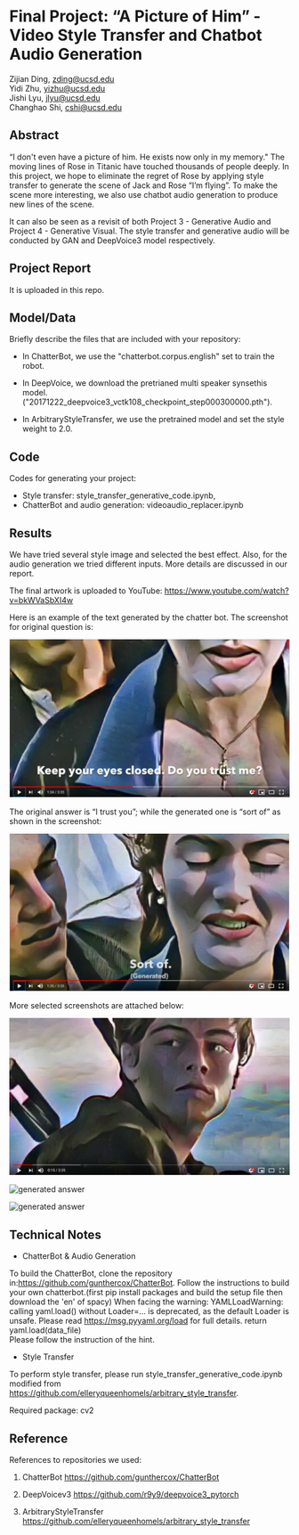 # Final Project: “A Picture of Him” - Video Style Transfer and Chatbot Audio Generation

Zijian Ding, zding@ucsd.edu  
Yidi Zhu, yizhu@ucsd.edu  
Jishi Lyu, jlyu@ucsd.edu  
Changhao Shi, cshi@ucsd.edu

## Abstract

“I don't even have a picture of him. He exists now only in my memory." The moving lines of Rose in Titanic have touched thousands of people deeply. In this project, we hope to eliminate the regret of Rose by applying style transfer to generate the scene of Jack and Rose “I’m flying”. To make the scene more interesting, we also use chatbot audio generation to produce new lines of the scene.

It can also be seen as a revisit of both Project 3 - Generative Audio and Project 4 - Generative Visual. The style transfer and generative audio will be conducted by GAN and DeepVoice3 model respectively.

## Project Report
It is uploaded in this repo.

## Model/Data

Briefly describe the files that are included with your repository:

- In ChatterBot, we use the "chatterbot.corpus.english" set to train the robot. 

- In DeepVoice, we download the pretrianed multi speaker synsethis model.
("20171222_deepvoice3_vctk108_checkpoint_step000300000.pth").

- In ArbitraryStyleTransfer, we use the pretrained model and set the style weight to 2.0.

## Code

Codes for generating your project:
- Style transfer: style_transfer_generative_code.ipynb, 
- ChatterBot and audio generation: videoaudio_replacer.ipynb

## Results
We have tried several style image and selected the best effect. Also, for the audio generation we tried different inputs. More details are discussed in our report.

The final artwork is uploaded to YouTube: 
https://www.youtube.com/watch?v=bkWVaSbXI4w

Here is an example of the text generated by the chatter bot. 
The screenshot for original question is:

![question](https://github.com/ucsd-ml-arts/ml-art-final2-iamflying/blob/master/some_example/Doyoutrustme.png)

The original answer is “I trust you”; while the generated one is “sort of” as shown in the screenshot:

![generated answer](https://github.com/ucsd-ml-arts/ml-art-final2-iamflying/blob/master/some_example/Sortof.png)

More selected screenshots are attached below:

![generated answer](https://github.com/ucsd-ml-arts/ml-art-final2-iamflying/blob/master/some_example/example1.png)

![generated answer](https://github.com/ucsd-ml-arts/ml-art-final2-iamflying/blob/master/some_example/example2.png)

![generated answer](https://github.com/ucsd-ml-arts/ml-art-final2-iamflying/blob/master/some_example/example3.png)

## Technical Notes

- ChatterBot & Audio Generation

To build the ChatterBot, clone the repository in:https://github.com/gunthercox/ChatterBot. Follow the instructions to build your own chatterbot.(first pip install packages and build the setup file then download the 'en' of spacy)
When facing the warning: YAMLLoadWarning: calling yaml.load() without Loader=... is deprecated, as the default Loader is unsafe. Please read https://msg.pyyaml.org/load for full details.
  return yaml.load(data_file)   
Please follow the instruction of the hint.

- Style Transfer

To perform style transfer, please run style_transfer_generative_code.ipynb modified from https://github.com/elleryqueenhomels/arbitrary_style_transfer.
 
Required package: cv2

## Reference

References to repositories we used:

1. ChatterBot https://github.com/gunthercox/ChatterBot  

2. DeepVoicev3 https://github.com/r9y9/deepvoice3_pytorch

3. ArbitraryStyleTransfer https://github.com/elleryqueenhomels/arbitrary_style_transfer
